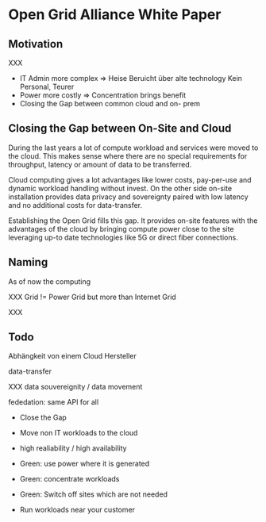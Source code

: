 # Open Grid Alliance White Paper

## Motivation

XXX
* IT Admin more complex => Heise Beruicht über alte technology
  Kein Personal, Teurer
* Power more costly => Concentration brings benefit
* Closing the Gap between common cloud and on- prem


## Closing the Gap between On-Site and Cloud

During the last years a lot of compute workload and services were
moved to the cloud. This makes sense where there are no special
requirements for throughput, latency or amount of data to be
transferred.

Cloud computing gives a lot advantages like lower costs, pay-per-use
and dynamic workload handling without invest.  On the other side
on-site installation provides data privacy and sovereignty paired with
low latency and no additional costs for data-transfer.

Establishing the Open Grid fills this gap.  It provides on-site 
features with the advantages of the cloud by bringing compute power
close to the site leveraging up-to date technologies like 5G or direct
fiber connections.

## Naming

As of now the computing 

XXX
Grid != Power Grid but more than Internet Grid


XXX
## Todo

Abhängkeit von einem Cloud Hersteller


data-transfer

XXX
data souvereignity / data movement

fededation: same API for all

* Close the Gap

* Move non IT workloads to the cloud

* high realiability / high availability

* Green: use power where it is generated

* Green: concentrate workloads

* Green: Switch off sites which are not needed

* Run workloads near your customer


